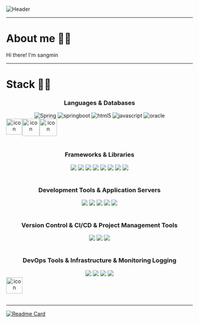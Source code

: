 ![Header](https://github.com/user-attachments/assets/f5bb100c-d0cc-4b0e-b1f6-666188027d8e)

---
# About me 🙋‍♂️
Hi there! I'm sangmin

---

# Stack 💪🏼
<div align=center><h3>Languages & Databases</h3></div>
<div align=center>

  <img alt="Spring" src ="https://img.shields.io/badge/Spring-6DB33F.svg?&style=for-the-badge&logo=Spring&logoColor=white"/>
  <img alt="springboot" src ="https://img.shields.io/badge/springboot-6DB33F.svg?&style=for-the-badge&logo=springboot&logoColor=white"/>
  <img alt="html5" src ="https://img.shields.io/badge/html5-E34F26.svg?&style=for-the-badge&logo=html5&logoColor=white"/>
  <img alt="javascript" src ="https://img.shields.io/badge/javascript-F7DF1E.svg?&style=for-the-badge&logo=javascript&logoColor=white"/>
  <img alt="oracle" src ="https://img.shields.io/badge/oracle-F80000.svg?&style=for-the-badge&logo=oracle&logoColor=white"/>
 <div style="display: flex; align-items: flex-start;">
   <img src="https://techstack-generator.vercel.app/java-icon.svg" alt="icon" width="43" height="43"/>
   <img src="https://techstack-generator.vercel.app/cpp-icon.svg" alt="icon" width="47" height="47"/>
   <img src="https://techstack-generator.vercel.app/mysql-icon.svg" alt="icon" width="47" height="47"/>
 </div>

</div>
<br/>

<div align=center><h3>Frameworks & Libraries</h3></div>
<div align=center>
  <img src="https://img.shields.io/badge/vuedotjs-4FC08D.svg?style=flat&logo=vuedotjs&logoColor=white"/>
  <img src="https://img.shields.io/badge/springboot-6DB33F.svg?style=flat&logo=springboot&logoColor=white"/>
  <img src="https://img.shields.io/badge/junit5-25A162.svg?style=flat&logo=junit5&logoColor=white"/>
  <img src="https://img.shields.io/badge/hibernate-59666C.svg?style=flat&logo=hibernate&logoColor=white"/>
  <img src="https://img.shields.io/badge/jpa-007396.svg?style=flat&logo=java&logoColor=white"/>
  <img src="https://img.shields.io/badge/mybatis-007396.svg?style=flat&logo=mybatis&logoColor=white"/>
  <img src="https://img.shields.io/badge/apachemaven-C71A36.svg?style=flat&logo=apachemaven&logoColor=white"/>
  <img src="https://img.shields.io/badge/gradle-02303A.svg?style=flat&logo=gradle&logoColor=white"/>
</div>
<br/>

<div align=center><h3>Development Tools & Application Servers</h3></div>
<div align=center>
  <img src="https://img.shields.io/badge/Visual Studio Code-007ACC?style=flat&logo=Visual Studio Code&logoColor=F5F5F5"/>
  <img src="https://img.shields.io/badge/Eclipse IDE-2C2255?style=flat&logo=Eclipse IDE&logoColor=F5F5F5"/>
  <img src="https://img.shields.io/badge/intellijidea-000000.svg?style=flat&logo=intellijidea&logoColor=white"/>
  <img src="https://img.shields.io/badge/Apache Tomcat-F8DC75?style=flat&logo=Apache Tomcat&logoColor=F5F5F5"/>
  <img src="https://img.shields.io/badge/postman-FF6C37.svg?&style=flat&logo=postman&logoColor=white"/>
</div>
<br/>

<div align=center><h3>Version Control & CI/CD & Project Management Tools</h3></div>
<div align=center>
  <img src="https://img.shields.io/badge/git-F05032.svg?style=flat&logo=git&logoColor=white"/>
  <img src="https://img.shields.io/badge/github-181717.svg?style=flat&logo=github&logoColor=white"/>
  <img src="https://img.shields.io/badge/jira-0052CC.svg?style=flat&logo=jira&logoColor=white"/>
</div>
<br/>

<div align=center><h3>DevOps Tools & Infrastructure & Monitoring Logging</h3></div>
<div align=center>
  <img src="https://img.shields.io/badge/Linux-FCC624.svg?style=flat&logo=linux&logoColor=black"/>
  <img src="https://img.shields.io/badge/elasticstack-005571.svg?style=flat&logo=elasticstack&logoColor=white"/>
  <img src="https://img.shields.io/badge/kubernetes-326CE5.svg?style=flat&logo=kubernetes&logoColor=white"/>
  <img src="https://img.shields.io/badge/vmware-607078.svg?style=flat&logo=vmware&logoColor=white"/>
  <div style="display: flex; align-items: flex-start;"><img src="https://techstack-generator.vercel.app/docker-icon.svg" alt="icon" width="44" height="44" /></div>
</div>
<br/> 

---

[![Readme Card](https://github-readme-stats.vercel.app/api/pin/?username=isshomin&repo=My_Art_Compilation&cache_seconds=3600)](https://github.com/isshomin/My_Art_Compilation)
